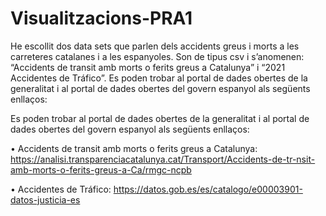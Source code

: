 # Visualitzacions-PRA1

He escollit dos data sets que parlen dels accidents greus i morts a les carreteres catalanes i a les espanyoles. Son de tipus csv i  s’anomenen: “Accidents de transit amb morts o ferits greus a Catalunya” i “2021 Accidentes de Tráfico”. 
Es poden trobar al portal de dades obertes de la generalitat i al portal de dades obertes del govern espanyol als següents enllaços: <br>

Es poden trobar al portal de dades obertes de la generalitat i al portal de dades obertes del govern espanyol als següents enllaços: <br>

•	Accidents de transit amb morts o ferits greus a Catalunya:
https://analisi.transparenciacatalunya.cat/Transport/Accidents-de-tr-nsit-amb-morts-o-ferits-greus-a-Ca/rmgc-ncpb

•	Accidentes de Tráfico:
https://datos.gob.es/es/catalogo/e00003901-datos-justicia-es

